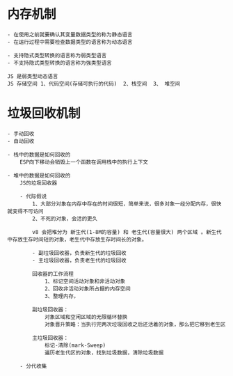 # 内存机制
    - 在使用之前就要确认其变量数据类型的称为静态语言
    - 在运行过程中需要检查数据类型的语言称为动态语言

    - 支持隐式类型转换的语言称为弱类型语言
    - 不支持隐式类型转换的语言称为强类型语言

    JS 是弱类型动态语言
    JS 存储空间 1、代码空间(存储可执行的代码)  2、栈空间  3、 堆空间

# 垃圾回收机制
    - 手动回收
    - 自动回收

    - 栈中的数据是如何回收的
        ESP向下移动会销毁上一个函数在调用栈中的执行上下文

    - 堆中的数据是如何回收的
        JS的垃圾回收器

        - 代际假说 
            1、大部分对象在内存中存在的时间很短，简单来说，很多对象一经分配内存，很快就变得不可访问
            2、不死的对象，会活的更久

            v8 会把堆分为 新生代(1-8M的容量) 和 老生代(容量很大) 两个区域 。新生代中存放生存时间短的对象，老生代中存放生存时间长的对象。

            - 副垃圾回收器，负责新生代的垃圾回收
            - 主垃圾回收器，负责老生代的垃圾回收

            回收器的工作流程
                1、标记空间活动对象和非活动对象
                2、回收非活动对象所占据的内存空间
                3、整理内存，

            副垃圾回收器：
                对象区域和空闲区域的无限循环替换
                对象晋升策略：当执行完两次垃圾回收之后还活着的对象，那么把它移到老生区

            主垃圾回收器：
                标记-清除(mark-Sweep)
                遍历老生代区的对象，找到垃圾数据，清除垃圾数据

        - 分代收集